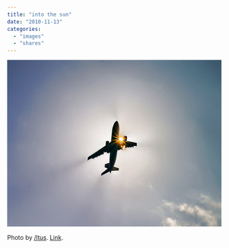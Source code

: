 ```yaml
---
title: "into the sun"
date: "2010-11-13"
categories: 
  - "images"
  - "shares"
---
```


![](images/tumblr_lbr9l8jDm81qbkwn4o1_500.jpg)

Photo by [/ltus](http://www.flickr.com/photos/altus/). [Link](http://www.flickr.com/photos/altus/288299332/).
